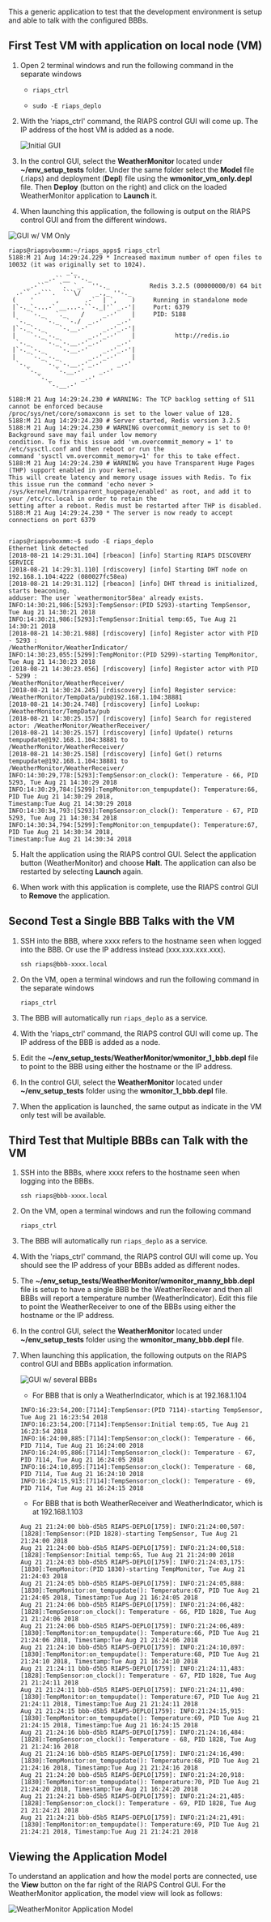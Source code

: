This a generic application to test that the development environment is setup and able to talk with the configured BBBs.  

## First Test VM with application on local node (VM)
1. Open 2 terminal windows and run the following command in the separate windows

   * ``` riaps_ctrl ```

   * ``` sudo -E riaps_deplo ```

2. With the 'riaps_ctrl' command, the RIAPS control GUI will come up.  The IP address of the host VM is added as a node.

   ![Initial GUI](Initial_Ctrl_App_VM.png)

3. In the control GUI, select the **WeatherMonitor** located under **~/env_setup_tests** folder.  Under the same folder select the **Model** file (.riaps) and deployment (**Depl**) file using the **wmonitor_vm_only.depl** file.  Then **Deploy** (button on the right) and click on the loaded WeatherMonitor application to **Launch** it.

4. When launching this application, the following is output on the RIAPS control GUI and from the different windows.

![GUI w/ VM Only](VM_App_running.png)

```text
riaps@riapsvboxmm:~/riaps_apps$ riaps_ctrl
5188:M 21 Aug 14:29:24.229 * Increased maximum number of open files to 10032 (it was originally set to 1024).
                _._                                                  
          _.-``__ ''-._                                             
     _.-``    `.  `_.  ''-._           Redis 3.2.5 (00000000/0) 64 bit
  .-`` .-```.  ```\/    _.,_ ''-._                                   
 (    '      ,       .-`  | `,    )     Running in standalone mode
 |`-._`-...-` __...-.``-._|'` _.-'|     Port: 6379
 |    `-._   `._    /     _.-'    |     PID: 5188
  `-._    `-._  `-./  _.-'    _.-'                                   
 |`-._`-._    `-.__.-'    _.-'_.-'|                                  
 |    `-._`-._        _.-'_.-'    |           http://redis.io        
  `-._    `-._`-.__.-'_.-'    _.-'                                   
 |`-._`-._    `-.__.-'    _.-'_.-'|                                  
 |    `-._`-._        _.-'_.-'    |                                  
  `-._    `-._`-.__.-'_.-'    _.-'                                   
     `-._    `-.__.-'    _.-'                                       
        `-._        _.-'                                           
           `-.__.-'                                               

5188:M 21 Aug 14:29:24.230 # WARNING: The TCP backlog setting of 511 cannot be enforced because
/proc/sys/net/core/somaxconn is set to the lower value of 128.
5188:M 21 Aug 14:29:24.230 # Server started, Redis version 3.2.5
5188:M 21 Aug 14:29:24.230 # WARNING overcommit_memory is set to 0! Background save may fail under low memory
condition. To fix this issue add 'vm.overcommit_memory = 1' to /etc/sysctl.conf and then reboot or run the
command 'sysctl vm.overcommit_memory=1' for this to take effect.
5188:M 21 Aug 14:29:24.230 # WARNING you have Transparent Huge Pages (THP) support enabled in your kernel.
This will create latency and memory usage issues with Redis. To fix this issue run the command 'echo never >
/sys/kernel/mm/transparent_hugepage/enabled' as root, and add it to your /etc/rc.local in order to retain the
setting after a reboot. Redis must be restarted after THP is disabled.
5188:M 21 Aug 14:29:24.230 * The server is now ready to accept connections on port 6379


riaps@riapsvboxmm:~$ sudo -E riaps_deplo
Ethernet link detected
[2018-08-21 14:29:31.104] [rbeacon] [info] Starting RIAPS DISCOVERY SERVICE
[2018-08-21 14:29:31.110] [rdiscovery] [info] Starting DHT node on 192.168.1.104:4222 (080027fc58ea)
[2018-08-21 14:29:31.112] [rbeacon] [info] DHT thread is initialized, starts beaconing.
adduser: The user `weathermonitor58ea' already exists.
INFO:14:30:21,986:[5293]:TempSensor:(PID 5293)-starting TempSensor, Tue Aug 21 14:30:21 2018
INFO:14:30:21,986:[5293]:TempSensor:Initial temp:65, Tue Aug 21 14:30:21 2018
[2018-08-21 14:30:21.988] [rdiscovery] [info] Register actor with PID - 5293 :
/WeatherMonitor/WeatherIndicator/
INFO:14:30:23,055:[5299]:TempMonitor:(PID 5299)-starting TempMonitor, Tue Aug 21 14:30:23 2018
[2018-08-21 14:30:23.056] [rdiscovery] [info] Register actor with PID - 5299 :
/WeatherMonitor/WeatherReceiver/
[2018-08-21 14:30:24.245] [rdiscovery] [info] Register service:
/WeatherMonitor/TempData/pub@192.168.1.104:38881
[2018-08-21 14:30:24.748] [rdiscovery] [info] Lookup: /WeatherMonitor/TempData/pub
[2018-08-21 14:30:25.157] [rdiscovery] [info] Search for registered actor: /WeatherMonitor/WeatherReceiver/
[2018-08-21 14:30:25.157] [rdiscovery] [info] Update() returns tempupdate@192.168.1.104:38881 to
/WeatherMonitor/WeatherReceiver/
[2018-08-21 14:30:25.158] [rdiscovery] [info] Get() returns tempupdate@192.168.1.104:38881 to
/WeatherMonitor/WeatherReceiver/
INFO:14:30:29,778:[5293]:TempSensor:on_clock(): Temperature - 66, PID 5293, Tue Aug 21 14:30:29 2018
INFO:14:30:29,784:[5299]:TempMonitor:on_tempupdate(): Temperature:66, PID Tue Aug 21 14:30:29 2018,
Timestamp:Tue Aug 21 14:30:29 2018
INFO:14:30:34,793:[5293]:TempSensor:on_clock(): Temperature - 67, PID 5293, Tue Aug 21 14:30:34 2018
INFO:14:30:34,794:[5299]:TempMonitor:on_tempupdate(): Temperature:67, PID Tue Aug 21 14:30:34 2018,
Timestamp:Tue Aug 21 14:30:34 2018
```

5.  Halt the application using the RIAPS control GUI.  Select the application button (WeatherMonitor) and choose **Halt**.  The application can also be restarted by selecting **Launch** again.

6.  When work with this application is complete, use the RIAPS control GUI to **Remove** the application.

## Second Test a Single BBB Talks with the VM
1.  SSH into the BBB, where xxxx refers to the hostname seen when logged into the BBB.  Or use the IP address instead (xxx.xxx.xxx.xxx).

    ```       
    ssh riaps@bbb-xxxx.local

    ```

2.  On the VM, open a terminal windows and run the following command in the separate windows

    ``` riaps_ctrl ```

3.  The BBB will automatically run ``` riaps_deplo ``` as a service.

4.  With the 'riaps_ctrl' command, the RIAPS control GUI will come up.  The IP address of the BBB is added as a node.

5.  Edit the **~/env_setup_tests/WeatherMonitor/wmonitor_1_bbb.depl** file to point to the BBB using either the hostname or the IP address.

6.  In the control GUI, select the **WeatherMonitor** located under **~/env_setup_tests** folder using the **wmonitor_1_bbb.depl** file.

7.  When the application is launched, the same output as indicate in the VM only test will be available.


## Third Test that Multiple BBBs can Talk with the VM
1.  SSH into the BBBs, where xxxx refers to the hostname seen when logging into the BBBs.

    ``` ssh riaps@bbb-xxxx.local ```

2.  On the VM, open a terminal windows and run the following command

    ``` riaps_ctrl ```

3.  The BBB will automatically run ``` riaps_deplo ``` as a service.

4.  With the 'riaps_ctrl' command, the RIAPS control GUI will come up.  You should see the IP address of your BBBs added as different nodes.

5.  The **~/env_setup_tests/WeatherMonitor/wmonitor_manny_bbb.depl** file is setup to have a single BBB be the WeatherReceiver and then all BBBs will report a temperature number (WeatherIndicator).  Edit this file to point the WeatherReceiver to one of the BBBs using either the hostname or the IP address.

6.  In the control GUI, select the **WeatherMonitor** located under **~/env_setup_tests** folder using the **wmonitor_many_bbb.depl** file.

7.  When launching this application, the following outputs on the RIAPS control GUI and BBBs application information.

    ![GUI w/ several BBBs](ManyBBBs_app_test.png)

     * For BBB that is only a WeatherIndicator, which is at 192.168.1.104

    ```text
    INFO:16:23:54,200:[7114]:TempSensor:(PID 7114)-starting TempSensor, Tue Aug 21 16:23:54 2018
    INFO:16:23:54,200:[7114]:TempSensor:Initial temp:65, Tue Aug 21 16:23:54 2018
    INFO:16:24:00,885:[7114]:TempSensor:on_clock(): Temperature - 66, PID 7114, Tue Aug 21 16:24:00 2018
    INFO:16:24:05,886:[7114]:TempSensor:on_clock(): Temperature - 67, PID 7114, Tue Aug 21 16:24:05 2018
    INFO:16:24:10,895:[7114]:TempSensor:on_clock(): Temperature - 68, PID 7114, Tue Aug 21 16:24:10 2018
    INFO:16:24:15,913:[7114]:TempSensor:on_clock(): Temperature - 69, PID 7114, Tue Aug 21 16:24:15 2018
    ```

    * For BBB that is both WeatherReceiver and WeatherIndicator, which is at 192.168.1.103

    ```text
    Aug 21 21:24:00 bbb-d5b5 RIAPS-DEPLO[1759]: INFO:21:24:00,507:[1828]:TempSensor:(PID 1828)-starting TempSensor, Tue Aug 21 21:24:00 2018
    Aug 21 21:24:00 bbb-d5b5 RIAPS-DEPLO[1759]: INFO:21:24:00,518:[1828]:TempSensor:Initial temp:65, Tue Aug 21 21:24:00 2018
    Aug 21 21:24:03 bbb-d5b5 RIAPS-DEPLO[1759]: INFO:21:24:03,175:[1830]:TempMonitor:(PID 1830)-starting TempMonitor, Tue Aug 21 21:24:03 2018
    Aug 21 21:24:05 bbb-d5b5 RIAPS-DEPLO[1759]: INFO:21:24:05,888:[1830]:TempMonitor:on_tempupdate(): Temperature:67, PID Tue Aug 21 21:24:05 2018, Timestamp:Tue Aug 21 16:24:05 2018
    Aug 21 21:24:06 bbb-d5b5 RIAPS-DEPLO[1759]: INFO:21:24:06,482:[1828]:TempSensor:on_clock(): Temperature - 66, PID 1828, Tue Aug 21 21:24:06 2018
    Aug 21 21:24:06 bbb-d5b5 RIAPS-DEPLO[1759]: INFO:21:24:06,489:[1830]:TempMonitor:on_tempupdate(): Temperature:66, PID Tue Aug 21 21:24:06 2018, Timestamp:Tue Aug 21 21:24:06 2018
    Aug 21 21:24:10 bbb-d5b5 RIAPS-DEPLO[1759]: INFO:21:24:10,897:[1830]:TempMonitor:on_tempupdate(): Temperature:68, PID Tue Aug 21 21:24:10 2018, Timestamp:Tue Aug 21 16:24:10 2018
    Aug 21 21:24:11 bbb-d5b5 RIAPS-DEPLO[1759]: INFO:21:24:11,483:[1828]:TempSensor:on_clock(): Temperature - 67, PID 1828, Tue Aug 21 21:24:11 2018
    Aug 21 21:24:11 bbb-d5b5 RIAPS-DEPLO[1759]: INFO:21:24:11,490:[1830]:TempMonitor:on_tempupdate(): Temperature:67, PID Tue Aug 21 21:24:11 2018, Timestamp:Tue Aug 21 21:24:11 2018
    Aug 21 21:24:15 bbb-d5b5 RIAPS-DEPLO[1759]: INFO:21:24:15,915:[1830]:TempMonitor:on_tempupdate(): Temperature:69, PID Tue Aug 21 21:24:15 2018, Timestamp:Tue Aug 21 16:24:15 2018
    Aug 21 21:24:16 bbb-d5b5 RIAPS-DEPLO[1759]: INFO:21:24:16,484:[1828]:TempSensor:on_clock(): Temperature - 68, PID 1828, Tue Aug 21 21:24:16 2018
    Aug 21 21:24:16 bbb-d5b5 RIAPS-DEPLO[1759]: INFO:21:24:16,490:[1830]:TempMonitor:on_tempupdate(): Temperature:68, PID Tue Aug 21 21:24:16 2018, Timestamp:Tue Aug 21 21:24:16 2018
    Aug 21 21:24:20 bbb-d5b5 RIAPS-DEPLO[1759]: INFO:21:24:20,918:[1830]:TempMonitor:on_tempupdate(): Temperature:70, PID Tue Aug 21 21:24:20 2018, Timestamp:Tue Aug 21 16:24:20 2018
    Aug 21 21:24:21 bbb-d5b5 RIAPS-DEPLO[1759]: INFO:21:24:21,485:[1828]:TempSensor:on_clock(): Temperature - 69, PID 1828, Tue Aug 21 21:24:21 2018
    Aug 21 21:24:21 bbb-d5b5 RIAPS-DEPLO[1759]: INFO:21:24:21,491:[1830]:TempMonitor:on_tempupdate(): Temperature:69, PID Tue Aug 21 21:24:21 2018, Timestamp:Tue Aug 21 21:24:21 2018
    ```

   ## Viewing the Application Model

   To understand an application and how the model ports are connected, use the **View** button on the far right of the RIAPS Control GUI.  For the WeatherMonitor application, the model view will look as follows:

   ![WeatherMonitor Application Model](./App_Model_View.png)
